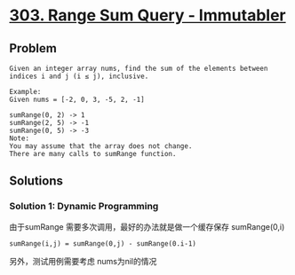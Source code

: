 # [303. Range Sum Query - Immutabler](https://leetcode-cn.com/problems/range-sum-query-immutable/)
## Problem
```
Given an integer array nums, find the sum of the elements between indices i and j (i ≤ j), inclusive.

Example:
Given nums = [-2, 0, 3, -5, 2, -1]

sumRange(0, 2) -> 1
sumRange(2, 5) -> -1
sumRange(0, 5) -> -3
Note:
You may assume that the array does not change.
There are many calls to sumRange function.
```
## Solutions
### Solution 1: Dynamic Programming
由于sumRange 需要多次调用，最好的办法就是做一个缓存保存 sumRange(0,i)
```
sumRange(i,j) = sumRange(0,j) - sumRange(0.i-1)
```
另外，测试用例需要考虑 nums为nil的情况